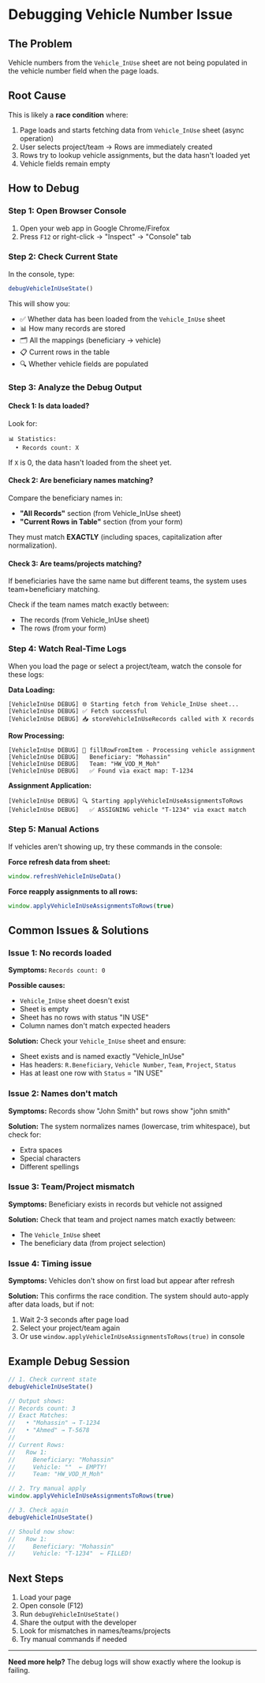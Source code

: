 # Debugging Vehicle Number Issue

## The Problem
Vehicle numbers from the `Vehicle_InUse` sheet are not being populated in the vehicle number field when the page loads.

## Root Cause
This is likely a **race condition** where:
1. Page loads and starts fetching data from `Vehicle_InUse` sheet (async operation)
2. User selects project/team → Rows are immediately created
3. Rows try to lookup vehicle assignments, but the data hasn't loaded yet
4. Vehicle fields remain empty

## How to Debug

### Step 1: Open Browser Console
1. Open your web app in Google Chrome/Firefox
2. Press `F12` or right-click → "Inspect" → "Console" tab

### Step 2: Check Current State
In the console, type:
```javascript
debugVehicleInUseState()
```

This will show you:
- ✅ Whether data has been loaded from the `Vehicle_InUse` sheet
- 📊 How many records are stored
- 🗂️ All the mappings (beneficiary → vehicle)
- 📋 Current rows in the table
- 🔍 Whether vehicle fields are populated

### Step 3: Analyze the Debug Output

#### Check 1: Is data loaded?
Look for:
```
📊 Statistics:
  • Records count: X
```
If `X` is 0, the data hasn't loaded from the sheet yet.

#### Check 2: Are beneficiary names matching?
Compare the beneficiary names in:
- **"All Records"** section (from Vehicle_InUse sheet)
- **"Current Rows in Table"** section (from your form)

They must match **EXACTLY** (including spaces, capitalization after normalization).

#### Check 3: Are teams/projects matching?
If beneficiaries have the same name but different teams, the system uses team+beneficiary matching.

Check if the team names match exactly between:
- The records (from Vehicle_InUse sheet)
- The rows (from your form)

### Step 4: Watch Real-Time Logs

When you load the page or select a project/team, watch the console for these logs:

**Data Loading:**
```
[VehicleInUse DEBUG] 🌐 Starting fetch from Vehicle_InUse sheet...
[VehicleInUse DEBUG] ✅ Fetch successful
[VehicleInUse DEBUG] 📥 storeVehicleInUseRecords called with X records
```

**Row Processing:**
```
[VehicleInUse DEBUG] 🔧 fillRowFromItem - Processing vehicle assignment
[VehicleInUse DEBUG]   Beneficiary: "Mohassin"
[VehicleInUse DEBUG]   Team: "HW_VOD_M_Moh"
[VehicleInUse DEBUG]   ✅ Found via exact map: T-1234
```

**Assignment Application:**
```
[VehicleInUse DEBUG] 🔍 Starting applyVehicleInUseAssignmentsToRows
[VehicleInUse DEBUG]   ✅ ASSIGNING vehicle "T-1234" via exact match
```

### Step 5: Manual Actions

If vehicles aren't showing up, try these commands in the console:

**Force refresh data from sheet:**
```javascript
window.refreshVehicleInUseData()
```

**Force reapply assignments to all rows:**
```javascript
window.applyVehicleInUseAssignmentsToRows(true)
```

## Common Issues & Solutions

### Issue 1: No records loaded
**Symptoms:** `Records count: 0`

**Possible causes:**
- `Vehicle_InUse` sheet doesn't exist
- Sheet is empty
- Sheet has no rows with status "IN USE"
- Column names don't match expected headers

**Solution:** Check your `Vehicle_InUse` sheet and ensure:
- Sheet exists and is named exactly "Vehicle_InUse"
- Has headers: `R.Beneficiary`, `Vehicle Number`, `Team`, `Project`, `Status`
- Has at least one row with `Status` = "IN USE"

### Issue 2: Names don't match
**Symptoms:** Records show "John Smith" but rows show "john smith"

**Solution:** The system normalizes names (lowercase, trim whitespace), but check for:
- Extra spaces
- Special characters
- Different spellings

### Issue 3: Team/Project mismatch
**Symptoms:** Beneficiary exists in records but vehicle not assigned

**Solution:** Check that team and project names match exactly between:
- The `Vehicle_InUse` sheet
- The beneficiary data (from project selection)

### Issue 4: Timing issue
**Symptoms:** Vehicles don't show on first load but appear after refresh

**Solution:** This confirms the race condition. The system should auto-apply after data loads, but if not:
1. Wait 2-3 seconds after page load
2. Select your project/team again
3. Or use `window.applyVehicleInUseAssignmentsToRows(true)` in console

## Example Debug Session

```javascript
// 1. Check current state
debugVehicleInUseState()

// Output shows:
// Records count: 3
// Exact Matches:
//   • "Mohassin" → T-1234
//   • "Ahmed" → T-5678
//
// Current Rows:
//   Row 1:
//     Beneficiary: "Mohassin"
//     Vehicle: ""  ← EMPTY!
//     Team: "HW_VOD_M_Moh"

// 2. Try manual apply
window.applyVehicleInUseAssignmentsToRows(true)

// 3. Check again
debugVehicleInUseState()

// Should now show:
//   Row 1:
//     Beneficiary: "Mohassin"
//     Vehicle: "T-1234"  ← FILLED!
```

## Next Steps

1. Load your page
2. Open console (F12)
3. Run `debugVehicleInUseState()`
4. Share the output with the developer
5. Look for mismatches in names/teams/projects
6. Try manual commands if needed

---

**Need more help?** The debug logs will show exactly where the lookup is failing.
